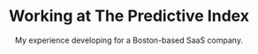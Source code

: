 ---
layout: project.njk
title: Working at The Predictive Index
subtitle: My experience developing for a Boston-based SaaS company.
tags: project
intro:
  summary: My experience developing for a Boston-based SaaS company.
  image: /assets/img/pi.jpg
  preview: /assets/img/pi.jpg
  alt: ""
---